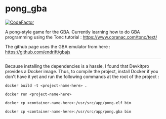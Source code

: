 # pong_gba
[![CodeFactor](https://www.codefactor.io/repository/github/tbernis-code/pong_gba/badge)](https://www.codefactor.io/repository/github/tbernis-code/pong_gba)

A pong-style game for the GBA.
Currently learning how to do GBA programming using the Tonc tutorial : https://www.coranac.com/tonc/text/

The github page uses the GBA emulator from here : https://github.com/endrift/gbajs

---

Because installing the dependencies is a hassle, I found that Devkitpro provides a Docker image.
Thus, to compile the project, install Docker if you don't have it yet and run the following commands at the root of the project :

```
docker build -t <project-name-here> .

docker run <project-name-here>

docker cp <container-name-here>:/usr/src/app/pong.elf bin

docker cp <container-name-here>:/usr/src/app/pong.gba bin
```
